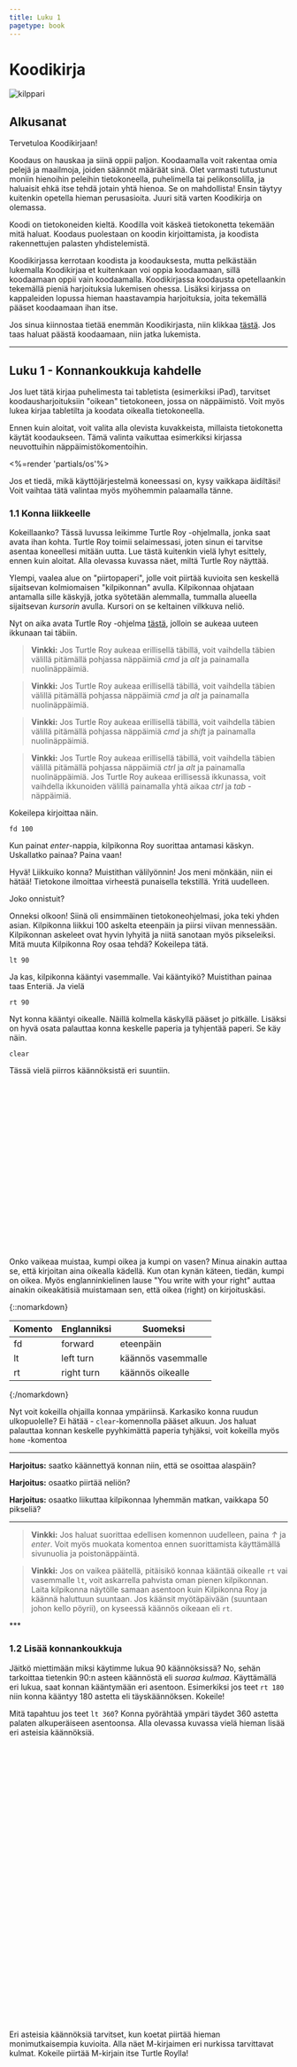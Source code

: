 ```yaml
--- 
title: Luku 1
pagetype: book
---
```


# Koodikirja

<div><img id="turtle-character" src="/images/turtle1.png" alt="kilppari"></div>

## Alkusanat

Tervetuloa Koodikirjaan! 

Koodaus on hauskaa ja siinä oppii paljon. Koodaamalla
voit rakentaa omia pelejä ja maailmoja, joiden säännöt määräät sinä. Olet varmasti
tutustunut moniin hienoihin peleihin tietokoneella, puhelimella tai pelikonsolilla, ja haluaisit ehkä itse tehdä
jotain yhtä hienoa. Se on mahdollista! Ensin täytyy kuitenkin opetella hieman perusasioita. Juuri sitä varten Koodikirja on olemassa.

Koodi on tietokoneiden kieltä. Koodilla voit käskeä tietokonetta 
tekemään mitä haluat. Koodaus puolestaan on koodin kirjoittamista, ja koodista rakennettujen palasten 
yhdistelemistä.

Koodikirjassa kerrotaan koodista ja koodauksesta, mutta pelkästään lukemalla Koodikirjaa et kuitenkaan voi
oppia koodaamaan, sillä koodaamaan oppii vain koodaamalla.
Koodikirjassa koodausta opetellaankin tekemällä pieniä harjoituksia lukemisen ohessa. Lisäksi
kirjassa on kappaleiden lopussa hieman haastavampia harjoituksia, joita tekemällä pääset koodaamaan
ihan itse.

Jos sinua kiinnostaa tietää enemmän Koodikirjasta, niin klikkaa [tästä](/tietoja/). Jos
taas haluat päästä koodaamaan, niin jatka lukemista.

<hr>

## Luku 1 - Konnankoukkuja kahdelle

Jos luet tätä kirjaa puhelimesta tai tabletista (esimerkiksi iPad), tarvitset koodausharjoituksiin "oikean"
tietokoneen, jossa on näppäimistö. Voit myös lukea kirjaa tabletilta ja koodata oikealla tietokoneella.

Ennen kuin aloitat, voit valita alla olevista kuvakkeista, millaista tietokonetta käytät koodaukseen. Tämä valinta
vaikuttaa esimerkiksi kirjassa neuvottuihin näppäimistökomentoihin.

<%=render 'partials/os'%>

Jos et tiedä, mikä käyttöjärjestelmä koneessasi on, kysy vaikkapa äidiltäsi! 
Voit vaihtaa tätä valintaa myös myöhemmin palaamalla tänne.

### 1.1 Konna liikkeelle

Kokeillaanko? Tässä luvussa leikimme Turtle Roy -ohjelmalla, jonka saat avata ihan kohta. Turtle Roy toimii
selaimessasi, joten sinun ei tarvitse asentaa koneellesi mitään uutta. Lue
tästä kuitenkin vielä lyhyt esittely, ennen kuin aloitat. Alla olevassa kuvassa näet, miltä Turtle Roy
näyttää.

<div class="turtle-fake" id="turtle-embed-1.1"></div>

Ylempi, vaalea alue on "piirtopaperi", jolle voit piirtää kuvioita sen keskellä sijaitsevan kolmiomaisen
"kilpikonnan" avulla. Kilpikonnaa ohjataan antamalla sille käskyjä, jotka syötetään alemmalla, tummalla
alueella sijaitsevan *kursorin* avulla. Kursori on se keltainen vilkkuva neliö.

Nyt on aika avata Turtle Roy -ohjelma [tästä](http://turtle-roy.herokuapp.com), jolloin se aukeaa uuteen ikkunaan
tai täbiin.

<blockquote class="os-specific os-mac browser-specific  browser-firefox">
  <strong>Vinkki:</strong> Jos Turtle
  Roy aukeaa erillisellä täbillä, voit vaihdella täbien välillä pitämällä pohjassa näppäimiä <em class="key">cmd</em>
  ja <em class="key">alt</em> ja painamalla nuolinäppäimiä.
  <div class="robot"></div>
</blockquote>

<blockquote class="os-specific os-mac browser-specific browser-chrome">
  <strong>Vinkki:</strong> Jos Turtle
  Roy aukeaa erillisellä täbillä, voit vaihdella täbien välillä pitämällä pohjassa näppäimiä <em class="key">cmd</em>
  ja <em class="key">alt</em> ja painamalla nuolinäppäimiä.
  <div class="robot"></div>
</blockquote>

<blockquote class="os-specific os-mac browser-specific browser-safari">
  <strong>Vinkki:</strong> Jos Turtle
  Roy aukeaa erillisellä täbillä, voit vaihdella täbien välillä pitämällä pohjassa näppäimiä <em class="key">cmd</em>
  ja <em class="key">shift</em> ja painamalla nuolinäppäimiä.
  <div class="robot"></div>
</blockquote>

<blockquote class="os-specific os-windows os-linux large">
  <strong>Vinkki:</strong> Jos Turtle
  Roy aukeaa erillisellä täbillä, voit vaihdella täbien välillä pitämällä pohjassa näppäimiä <em class="key">ctrl</em> 
  ja <em class="key">alt</em> ja 
  painamalla nuolinäppäimiä. Jos Turtle Roy aukeaa
  erillisessä ikkunassa, voit vaihdella ikkunoiden välillä painamalla yhtä aikaa <em class="key">ctrl</em> ja 
  <em class="key">tab</em> -näppäimiä.
  <div class="robot"></div>
</blockquote>

Kokeilepa kirjoittaa näin.

    fd 100

Kun painat <em class="key">enter</em>-nappia, kilpikonna Roy suorittaa antamasi käskyn. Uskallatko painaa?  Paina vaan!

Hyvä! Liikkuiko konna? Muistithan välilyönnin! Jos meni mönkään, niin ei hätää! Tietokone ilmoittaa virheestä punaisella tekstillä. Yritä uudelleen.

Joko onnistuit?

Onneksi olkoon! 
Siinä oli ensimmäinen tietokoneohjelmasi, joka teki yhden asian. 
Kilpikonna liikkui 100 askelta eteenpäin ja piirsi viivan mennessään.
Kilpikonnan askeleet ovat hyvin lyhyitä ja niitä sanotaan myös pikseleiksi. 
Mitä muuta Kilpikonna Roy osaa tehdä? Kokeilepa tätä.

    lt 90

Ja kas, kilpikonna kääntyi vasemmalle. Vai kääntyikö? Muistithan painaa taas Enteriä.  Ja vielä

    rt 90

Nyt konna kääntyi oikealle. Näillä kolmella käskyllä pääset jo pitkälle. 
Lisäksi on hyvä osata palauttaa konna keskelle paperia ja tyhjentää paperi. Se käy näin.

    clear

Tässä vielä piirros käännöksistä eri suuntiin.

<div class="turtle-diagram" style="width:400px;height:300px;" id="suunnat1-diagram" data-id="suunnat1"></div>

Onko vaikeaa muistaa, kumpi oikea ja kumpi on vasen? Minua ainakin auttaa se, että kirjoitan aina
oikealla kädellä. Kun otan kynän käteen, tiedän, kumpi on oikea. Myös englanninkielinen lause "You
write with your right" auttaa ainakin oikeakätisiä muistamaan sen, että oikea (right) on kirjoituskäsi.

{::nomarkdown}
<table>
  <thead><tr><th>Komento</th><th>Englanniksi</th><th>Suomeksi</th></thead>
  <tbody>
    <tr><td>fd<td>forward<td>eteenpäin</tr>
    <tr><td>lt<td>left turn<td>käännös vasemmalle</tr>
    <tr><td>rt<td>right turn<td>käännös oikealle</tr>
  </tbody>
</table>
{:/nomarkdown}

Nyt voit kokeilla ohjailla konnaa ympäriinsä. Karkasiko konna ruudun ulkopuolelle? Ei hätää - `clear`-komennolla pääset alkuun. 
Jos haluat palauttaa konnan keskelle pyyhkimättä paperia tyhjäksi, voit kokeilla myös `home` -komentoa

***

**Harjoitus:** saatko käännettyä konnan niin, että se osoittaa alaspäin?

**Harjoitus:** osaatko piirtää neliön?

**Harjoitus:** osaatko liikuttaa kilpikonnaa lyhemmän matkan, vaikkapa 50 pikseliä?

***

<blockquote class="cloud2">
  <strong>Vinkki:</strong> Jos haluat suorittaa edellisen komennon uudelleen, paina <em class="key">↑</em> ja
  <em class="key">enter</em>. 
  Voit myös muokata komentoa ennen suorittamista käyttämällä sivunuolia ja poistonäppäintä.
  <div class="robot"></div>
</blockquote>

<blockquote class="cloud-left">
  <strong>Vinkki:</strong> Jos on vaikea päätellä, pitäisikö konnaa kääntää oikealle <code>rt</code> vai vasemmalle
  <code>lt</code>, voit
  askarrella pahvista oman pienen kilpikonnan. Laita kilpikonna näytölle samaan asentoon kuin
  Kilpikonna Roy ja käännä haluttuun suuntaan. Jos käänsit myötäpäivään (suuntaan johon kello
  pöyrii), on kyseessä käännös oikeaan eli <code>rt</code>.
  <div class="robot"></div>
</blockquote>
***

### 1.2 Lisää konnankoukkuja

Jäitkö miettimään miksi käytimme lukua 90 käännöksissä? 
No, sehän tarkoittaa tietenkin 90:n asteen käännöstä eli *suoraa kulmaa*.
Käyttämällä eri lukua, saat konnan kääntymään eri asentoon. 
Esimerkiksi jos teet `rt 180` niin konna kääntyy 180 astetta eli täyskäännöksen. Kokeile!

Mitä tapahtuu jos teet `lt 360`? Konna pyörähtää ympäri täydet 360 astetta 
palaten alkuperäiseen asentoonsa. Alla olevassa kuvassa vielä hieman lisää eri
asteisia käännöksiä.

<div class="turtle-diagram" style="width:640px;height:500px;" id="suunnat2-diagram" data-id="suunnat2"></div>

Eri asteisia käännöksiä tarvitset, kun koetat piirtää hieman monimutkaisempia kuvioita.
Alla näet M-kirjaimen eri nurkissa tarvittavat kulmat. Kokeile piirtää
M-kirjain itse Turtle Roylla!

<div class="turtle-diagram" style="width:400px;height:300px;" id="mkirjain-diagram" data-id="mkirjain"></div>

Joitain kuvioita piirrettäessä on tarpeellista nostaa välillä kynä ylös paperista.
Turtle Royssa kynä voidaan nostaa ylös komennolla `penup`. Kynän voi laskea uudelleen
alas komennolla `pendown`. Jos haluaisit piirtää kaksi viivaa vierekkäin, se kävisi näin.

<div class="turtle-diagram" style="width:400px;height:300px" id="kaksiviivaa-diagram" data-id="kaksiviivaa"></div>

**Harjoitus:** Etsi suoria kulmia kotoasi. Onko pöydän kulma suora kulma?

**Harjoitus:** Piirrä oman nimesi alkukirjain

**Harjoitus:** Voit myös yrittää kirjoittaa koko nimesi (tarvitset `penup`, `pendown` -komentoja kirjainten välillä!)

***

### 1.3 Neliö

Piirsitkö neliön jo? No, nyt piirretään neliö yhdessä! Mietitään aluksi,
millaisia vaiheita neliön piirtämisessä on... suoria viivoja ja käännöksiä, eikö niin?
Jos neliö piirtämisestä tehtäisiin sarjakuva, se näyttäisi suurin piirtein tältä:

<div class="turtle-diagram" style="width:640px;height:300px;" id="neliovaiheet-diagram" data-id="neliovaiheet"></div>

Ja toistetaan samaa kaavaa kunnes neliö on valmis... Kokeile!

Mutta eikö olekin tylsää jankuttaa tietokoneelle samoja käskyjä monta kertaa? 
Mitä jos voisitkin sanoa sille että

   *"Mene eteenpäin ja käänny oikealle. Toista tämä 4 kertaa."*

Tietokone ei valitettavasti ymmärrä tätä, 
mutta saman asian pystyy kertomaan sille myös ohjelmointikielellä. 
Miten?

Seuraavissa kappaleissa teemme neliön, niin kuin koodari sen tekisi.
Samalla saat tutustua sekvensseihin, funktioihin ja toistorakenteisiin.
Ne ovat koodarin tärkeitä rakennuspalikoita ja saattavat aluksi tuntua
aika monimutkaisilta. Mutta ei hätää! Tulemme käsittelemään niitä vielä
monesti. Jos jokin siis tuntuu liian vaikealta, älä luovuta! Asiat selkiytyvät
ajan myötä.

***

### 1.4 Sekvenssit

Mieti miten rakentaisit Lego-palikoista valtavan robotin! Ehkä rakentaisit
ensin vartalon ja jalat ja yhdistäisit ne. Sitten rakentaisit vielä pään ja
kädet ja pian robotti olisi valmis. 

Juuri tällä tavalla koodari ajattelee! Hän keksii, mistä osista koodi koostuu,
sitten rakentaa osat, ja lopuksi kytkee ne yhteen.

Vaikka robottien rakennus onkin hyvin mielenkiintoista, palataan vielä hetkeksi
neliön piirtämiseen. Aloitetaan siitä, että opetellaan kertomaan ohjelmointikielellä

    *Mene eteenpäin ja käänny oikealle*

Ja se käy näin.

    s [fd 100, rt 90]

Huh! Aika kummallinen kieli, vai mitä? 
Tässä `s` (tulee englanninkielisestä sanasta *sequence*) tarkoittaa sitä, 
että tehdään temppuja peräkkäin. Sitä kutsutaan myös *sekvenssiksi*.
Lista tehtävistä tempuista laitetaan hakasulkujen [ ] sisään ja erotellaan toisistaan pilkuilla.

<div class="os-specific os-mac">
Osaatko tehdä hakasulut? Mac-tietokoneissa hakasulut tehdään painamalla samanaikaisesti
<em class="key">alt</em> ja
<em class="key">8</em> tai
<em class="key">9</em>.
</div>

<div class="os-specific os-linux os-windows">
Osaatko tehdä hakasulut? Linux- ja Windows-tietokoneissa hakasulut tehdään painamalla samanaikaisesti
<em class="key">alt gr</em> ja
<em class="key">8</em> tai
<em class="key">9</em>.
</div>

Kokeile! Muistithan välilyönnit, hakasulut ja pilkut.
Kaikki pitää olla oikeilla paikoillaan tai tietokone ei ymmärrä.
Se ei ole kovin älykäs, vaan ottaa kaiken kirjaimellisesti.
Sinun on opetettava sitä kärsivällisesti!

Kun onnistuit, niin teepä samaa vielä muutaman kerran uudestaan.
Muistathan, että edellisen komennon voi helposti toistaa painamalla <em class="key">↑</em> ja <em class="key">Enter</em>. 
Mitä syntyi? Neliöhän siitä tuli, eikö?

Neliön piirtämiseen siis riittää tehdä neljä kertaa peräkkäin sama sekvenssi. Harjoitellaanpa
vielä hieman sekvenssejä! Kokeilepa tätä:

    s [clear, fd 100, rt 90, fd 100]

Tämän sekvenssin alussa on `clear`, joten tätä temppua tehdessään kilpikonna Roy
tyhjentää aina aluksi paperin ja aloittaa keskeltä.

**Harjoitus:** Piirrä oman nimesi alkukirjain (tai jokin muu kirjain)  yhdellä sekvenssillä. 
Aloita sekvenssi `clear` -komennolla.

***

### 1.5 Funktiot

Tyhjennetäänpä taas ruutu.

    clear

Seuraavaksi saat opettaa Turtle Roylle uuden tempun. Kokeilepa tätä:

    let mutka = s [fd 100, rt 90]

Jos kirjoitit oikein, niin Roy osaa nyt yhden tempun enemmän kuin äsken. Teepä seuraavaksi näin:

    mutka

Ja uudestaan. Ehkä vielä pari kertaa? Taas neliö!

Nyt siis neliön voi tehdä kirjoittamalla neljä kertaa peräkkäin *mutka*.

Kun opetit tietokoneelle tempun nimeltä *mutka*, teit koodarien kielellä
uuden *funktion*. Roy-ohjelmointikielessä funktioita tehdään sanomalla "let nimi = ohjeet",
missä sanan "nimi" tilalle tulee funktion nimi ja sanan "ohjeet" tilalle tulee
funktion toteutus eli ohjeet uuden tempun tekoon.

Ei hullumpaa! Mutta neliön voi tehdä vielä hieman nopeammin. Vaikkapa näin:

    s [clear, mutka, mutka, mutka, mutka]

Nyt neliö piirtyikin jo yhdellä koodirivillä!

**Harjoitus:** Opeta kilpikonnalle funktio, joka piirtää nimesi alkukirjaimen. Vinkki: aloita `let kirjain = `.
Kun funktio on opetettu, voit piirtää nimesi alkukirjaimen komennolla `kirjain`.

***

### 1.5 Toistorakenteet

Kokeilepa vielä tätä:

    r 4 mutka

Tuliko neliö? Jes! Käskit juuri tietokonetta tekemään "mutkan" 4 kertaa. Tässä `r`
(tulee englannin sanasta *repeat*) tarkoittaa sitä, että toistetaan jokin temppu
monta kertaa.

Toistoa käyttäen voit piirtää vaikkapa tällaiset portaat melko helposti:

<div class="turtle-diagram" style="width:450px;height:200px;" id="portaat-diagram" data-id="portaat"></div>

**Harjoitus:** Kokeile piirtää portaat itse käyttämällä toistoa.

**Harjoitus:** Opeta Turtle Roylle temppu, jolla saat tehtyä neliön yhdellä sanalla. Piirrä neliöitä eri puolille ruutua.

***

### Teoksen tallentaminen ja lataaminen

Voit tallentaa Turtle Royssa tekemäsi komennot melko helposti.

1. Kirjoita `login "omanimi"`. Korvaa sana *omanimi* omalla nimelläsi. Muista lainausmerkit!
2. Kirjoita `save "teos"`. Korvaa sana *teos* nimellä jonka haluat piirrustuksellsei antaa.

Kun palaat Turtle Roy:hin, tee `login "omanimi"` uudestaan ja sitten `open "teos"`, niin kilpikonna
piirtää piirrustuksesi uudelleen. Komennolla `ls` näet listan tallentamistasi piirrustuksista.

Tässä vielä [listaus](/turtle-roy/) tärkeimmistä Turtle Roy -komennoista suomenkielisine selityksineen.

Tähän päättyy Koodikirjan ensimmäinen luku. Minulla oli hauskaa, kun kirjoitin tämän. 
Toivottavasti sinullakin oli hauskaa!

Nähdään taas Koodauskirjan [2.luvussa](/luku2/)!

***

P. S. Jos koodauskipinä iski, niin voit tutustua esimerkiksi näihin loistaviin koodauspeleihin ja -ympäristöihin.
Nämä linkit johtavat englanninkielisille sivuille, joten saatat tarvita vanhemman apua.

- [code.org/learn](http://code.org/learn) paljon hauskoja koodauspelejä ja puuhasteltavaa
- [Scratch](http://scratch.mit.edu) MIT-yliopiston graafinen koodausympäristö

<%=render('partials/feedback')%>

